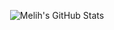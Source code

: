<div class="stats" align="center">

![Melih's GitHub Stats](https://awesome-github-stats.azurewebsites.net/user-stats/melihkurtaran?cardType=github&theme=algolia&=50)


</div>
